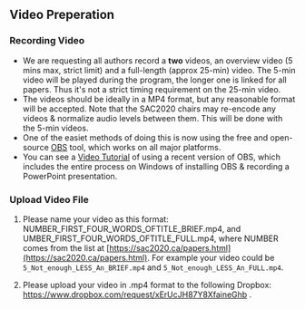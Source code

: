 
## Video Preperation

### Recording Video

* We are requesting all authors record a **two** videos, an overview video (5 mins max, strict limit) and a full-length (approx 25-min) video. The 5-min video will be played during the program, the longer one is linked for all papers. Thus it's not a strict timing requirement on the 25-min video.
* The videos should be ideally in a MP4 format, but any reasonable format will be accepted. Note that the SAC2020 chairs may re-encode any videos & normalize audio levels between them. This will be done with the 5-min videos.
* One of the easiet methods of doing this is now using the free and open-source [OBS](https://obsproject.com/) tool, which works on all major platforms.
* You can see a [Video Tutorial](https://www.youtube.com/watch?v=zTjVBlnEiNI) of using a recent version of OBS, which includes the entire process on Windows of installing OBS & recording a PowerPoint presentation.

### Upload Video File

1. Please name your video as this format: NUMBER_FIRST_FOUR_WORDS_OFTITLE_BRIEF.mp4, and UMBER_FIRST_FOUR_WORDS_OFTITLE_FULL.mp4, where NUMBER comes from the list at [https://sac2020.ca/papers.html](https://sac2020.ca/papers.html). For example your video could be `5_Not_enough_LESS_An_BRIEF.mp4` and `5_Not_enough_LESS_An_FULL.mp4`.

2. Please upload your video in .mp4 format to the following Dropbox: https://www.dropbox.com/request/xErUcJH87Y8XfaineGhb .
